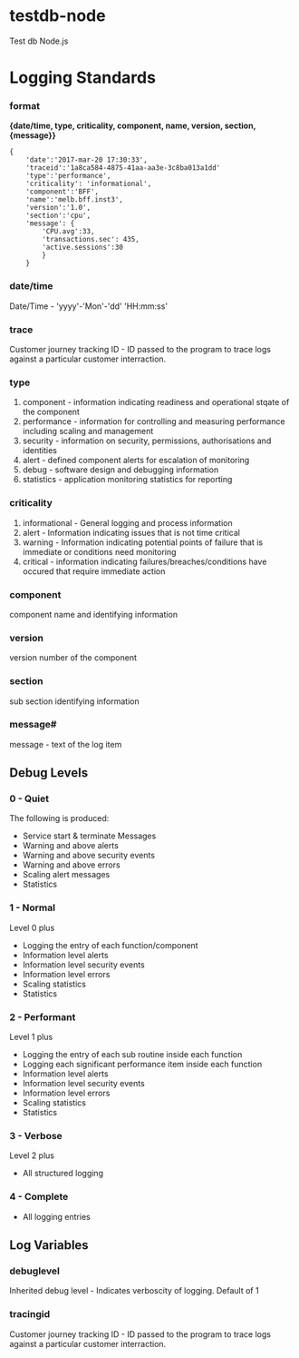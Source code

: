 # testdb-node
Test db Node.js
# Logging Standards
### format
**{date/time, type, criticality, component, name, version, section, {message}}**
````
{ 
    'date':'2017-mar-20 17:30:33',
    'traceid':'1a8ca584-4875-41aa-aa3e-3c8ba013a1dd'
    'type':'performance', 
    'criticality': 'informational',
    'component':'BFF',
    'name':'melb.bff.inst3',
    'version':'1.0',
    'section':'cpu',
    'message': {
        'CPU.avg':33, 
        'transactions.sec': 435, 
        'active.sessions':30
        } 
    }
````
### date/time
Date/Time - 'yyyy'-'Mon'-'dd' 'HH:mm:ss'
### trace
Customer journey tracking ID - ID passed to the program to trace logs against a particular customer interraction.
### type
1) component - information indicating readiness and operational stqate of the component
3) performance - information for controlling and measuring performance including scaling and management
2) security - information on security, permissions, authorisations and identities 
3) alert - defined component alerts for escalation of monitoring
4) debug - software design and debugging information
5) statistics - application monitoring statistics for reporting
### criticality
1) informational - General logging and process information
2) alert - Information indicating issues that is not time critical
3) warning - Information indicating potential points of failure that is immediate or conditions need monitoring
4) critical - information indicating failures/breaches/conditions have occured that require immediate action
### component
component name and identifying information
### version
version number of the component
### section
sub section identifying information
### message#
message - text of the log item
 
## Debug Levels
### 0 - Quiet
The following is produced:
* Service start & terminate Messages
* Warning and above alerts 
* Warning and above security events
* Warning and above errors
* Scaling alert messages
* Statistics
 
### 1 - Normal
Level 0 plus
* Logging the entry of each function/component
* Information level alerts
* Information level security events
* Information level errors
* Scaling statistics
* Statistics
 
### 2 - Performant
Level 1 plus
* Logging the entry of each sub routine inside each function
* Logging each significant performance item inside each function
* Information level alerts
* Information level security events
* Information level errors
* Scaling statistics
* Statistics
 
### 3 - Verbose
Level 2 plus
* All structured logging
 
### 4 - Complete
* All logging entries
 
## Log Variables
### debuglevel
Inherited debug level - Indicates verboscity of logging.
Default of 1
### tracingid
Customer journey tracking ID - ID passed to the program to trace logs against a particular customer interraction.
